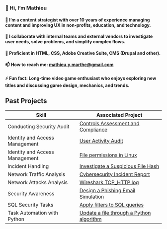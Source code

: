 ### 👋 Hi, I’m Mathieu

#### 👀 I’m a content strategist with over 10 years of experience managing content and improving UX in non-profits, education, and technology.

#### 🌱 I collaborate with internal teams and external vendors to investigate user needs, solve problems, and simplify complex flows.

#### 💞️  Proficient in HTML, CSS, Adobe Creative Suite, CMS (Drupal and other).

#### 📫 How to reach me: mathieu.y.marthe@gmail.com

#### ⚡ Fun fact: Long-time video game enthusiast who enjoys exploring new titles and discussing game design, mechanics, and trends.

<!---
mmat62/mmat62 is a ✨ special ✨ repository because its `README.md` (this file) appears on your GitHub profile.
You can click the Preview link to take a look at your changes.
--->
## Past Projects


| Skill  | Associated Project |
| ------------- | ------------- |
| Conducting Security Audit  | [Controls Assessment and Compliance](https://github.com/mmat62/Controls-Assessment-and-Compliance)  |
| Identity and Access Management  | [User Activity Audit](https://github.com/mmat62/Identity-and-access-management-user-activity-audit)  |
| Identity and Access Management  | [File permissions in Linux](https://github.com/Mathieu-Marthe/file-permissions-in-Linux/tree/main)  |
| Incident Handling  | [Investigate a Suspicious File Hash](https://github.com/Mathieu-Marthe/alert-ticket-and-incident-handling)  |
| Network Traffic Analysis  | [Cybersecurity Incident Report](https://github.com/mmat62/Cybersecurity-Incident-Report-Network-Traffic-Analysis)  |
| Network Attacks Analysis  | [Wireshark TCP_HTTP log](https://github.com/mmat62/Wireshark-TCP_HTTP-log-Analyze-Network-Attacks)  |
| Security Awareness | [Design a Phishing Email Simulation](https://github.com/Mathieu-Marthe/Design-Phishing-Email-Simulation) |
| SQL Security Tasks  | [Apply filters to SQL queries](https://github.com/Mathieu-Marthe/SQL-queries-filters) |
| Task Automation with Python  | [Update a file through a Python algorithm](https://github.com/Mathieu-Marthe/Update-a-file-through-a-Python-algorithm)  |
